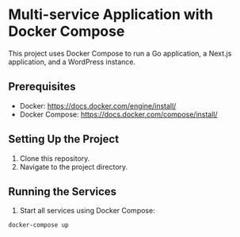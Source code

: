 # Multi-service Application with Docker Compose

This project uses Docker Compose to run a Go application, a Next.js application, and a WordPress instance.

## Prerequisites

* Docker: https://docs.docker.com/engine/install/
* Docker Compose: https://docs.docker.com/compose/install/

## Setting Up the Project

1. Clone this repository.
2. Navigate to the project directory.

## Running the Services

1. Start all services using Docker Compose:

```bash
docker-compose up
